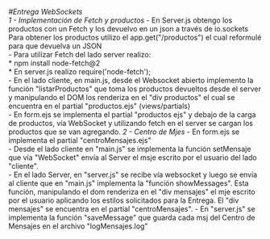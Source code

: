 *#Entrega WebSockets*  
*1 - Implementación de Fetch y productos* 
    - En Server.js obtengo los productos con un Fetch y los devuelvo en un json a través de io.sockets    
    Para obtener los productos utilizo el app.get("/productos") el cual reformulé para que devuelva un JSON  
    - Para utilizar Fetch del lado server realizo:  
        * npm install node-fetch@2  
        * En server.js realizo require('node-fetch');  
    - En el lado cliente, en main.js, desde el Websocket abierto implemento la función "listarProductos"  que toma los productos devueltos desde el server  
    y manipulando el DOM los renderiza en el "div productos" el cual se encuentra en el partial "productos.ejs" (views/partials)  
    - En form.ejs se implementa el partial "productos ejs" y debajo de la carga de productos, vía WebSocket y utilizando fetch en el server se cargan los productos que se van   agregando.
*2 - Centro de Mjes*
    - En form.ejs se implementa el partial "centroMensajes.ejs"  
    - Desde el lado cliente en "main.js" se implementa la función setMensaje que vía "WebSocket" envía al Server el msje escrito por el usuario del lado "cliente".  
    - En el lado Server, en "server.js" se recibe vía websocket y luego se envía al cliente que en "main.js" implementa la "función showMessages". Esta función, manipulando el dom   renderiza en el "div mensajes" el mje escrito por el usuario aplicando los estilos solicitados para la Entrega. El "div mensajes" se encuentra en el partial "centroMensajes".
    - En "server.js" se implementa la función "saveMessage" que guarda cada msj del Centro de Mensajes en el archivo "logMensajes.log"  
